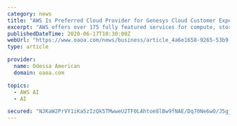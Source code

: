 ```yaml
---
category: news
title: "AWS Is Preferred Cloud Provider for Genesys Cloud Customer Experience and Contact Center Platform"
excerpt: "AWS offers over 175 fully featured services for compute, storage, databases, networking, analytics, robotics, machine learning and artificial intelligence (AI), Internet of Things (IoT), mobile ..."
publishedDateTime: 2020-06-17T10:30:00Z
webUrl: "https://www.oaoa.com/news/business/article_4a6e1658-9265-53b9-b192-7d0f8907a56e.html"
type: article

provider:
  name: Odessa American
  domain: oaoa.com

topics:
  - AWS AI
  - AI

secured: "NJKaW2PrVY1iKa5zIzQk5TMwweU2TF0LAhtoe8lBw9fNAE/Dq70Ne6wO/J5gjL9ixA6KKD2qPqzdPEdOnvEFRWlnhXPHf9CxSgANz0wZB68qtVKfMMrTCAGEMG3ekKecGCypvsRvZCCmHa8WtESb7w5pyiNbudxXQB1h81JvU5csrIgorfq4NHIsxGUBhriOfVyom3Mfs9GZnUOI7yYosrWwhMcggwDsZC3MqKC5GowE2U1+KjAtaZQbWCP3Z0NbA7RpOOSMYz5N42/TUoveSoB2HajN7xp6NmdDftfILwW2YuxnzdZB/OQygSKS1t2+tB5t/kDdZ1ydsFSK8aWN9w==;VtNvSAsynkHwAucBwMznAQ=="
---
```


